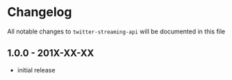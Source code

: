 # Changelog

All notable changes to `twitter-streaming-api` will be documented in this file

## 1.0.0 - 201X-XX-XX

- initial release
